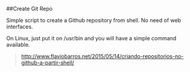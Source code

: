 ##Create Git Repo

Simple script to create a Github repository from shell. No need of web interfaces.

On Linux, just put it on /usr/bin and you will have a simple command available.

> http://www.flaviobarros.net/2015/05/14/criando-repositorios-no-github-a-partir-shell/
